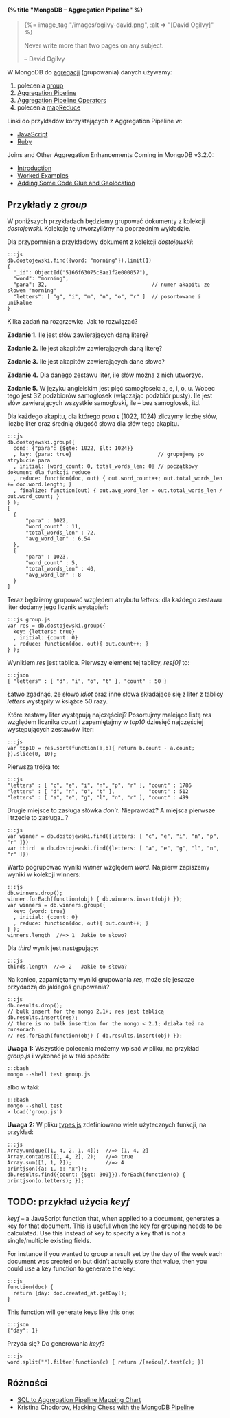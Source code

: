 #### {% title "MongoDB – Aggregation Pipeline" %}

<blockquote>
 {%= image_tag "/images/ogilvy-david.png", :alt => "[David Ogilvy]" %}
 <p>Never write more than two pages on any subject.</p>
 <p class="author">– David Ogilvy</p>
</blockquote>

W MongoDB do [agregacji](https://docs.mongodb.org/master/aggregation/)
(grupowania) danych używamy:

1. polecenia [group](https://docs.mongodb.org/master/reference/command/group/#dbcmd.group)
1. [Aggregation Pipeline](https://docs.mongodb.org/manual/core/aggregation-pipeline/)
1. [Aggregation Pipeline Operators](https://docs.mongodb.com/master/reference/operator/aggregation/)
1. polecenia [mapReduce](https://docs.mongodb.org/master/core/map-reduce/)

Linki do przykładów korzystających z Aggregation Pipeline w:

* [JavaScript](https://github.com/egzamin/nosql/blob/master/Aggregations_in_JS.md)
* [Ruby](https://github.com/mongodb/mongo-ruby-driver/wiki/Aggregation-Framework-Examples)

Joins and Other Aggregation Enhancements Coming in MongoDB v3.2.0:

* [Introduction](https://www.mongodb.com/blog/post/joins-and-other-aggregation-enhancements-coming-in-mongodb-3-2-part-1-of-3-introduction)
* [Worked Examples](https://www.mongodb.com/blog/post/joins-and-other-aggregation-enhancements-coming-in-mongodb-3-2-part-2-of-3-worked-examples)
* [Adding Some Code Glue and Geolocation](https://www.mongodb.com/blog/post/joins-and-other-aggregation-enhancements-coming-in-mongodb-3-2-part-3-of-3-adding-some-code-glue-and-geolocation)


## Przykłady z *group*

W poniższych przykładach będziemy grupować dokumenty z kolekcji
*dostojewski*. Kolekcję tę utworzyliśmy na poprzednim wykładzie.

Dla przypomnienia przykładowy dokument z kolekcji *dostojewski*:

    :::js
    db.dostojewski.find({word: "morning"}).limit(1)
    {
      "_id": ObjectId("5166f63075c8ae1f2e000057"),
      "word": "morning",
      "para": 32,                                  // numer akapitu ze słowem "morning"
      "letters": [ "g", "i", "m", "n", "o", "r" ]  // posortowane i unikalne
    }

Kilka zadań na rozgrzewkę. Jak to rozwiązać?

**Zadanie 1.** Ile jest słów zawierających daną literę?

**Zadanie 2.** Ile jest akapitów zawierających daną literę?

**Zadanie 3.** Ile jest akapitów zawierających dane słowo?

**Zadanie 4.** Dla danego zestawu liter, ile słów można z nich utworzyć.

**Zadanie 5.** W języku angielskim jest pięć samogłosek: a, e, i, o, u.
Wobec tego jest 32 podzbiorów samogłosek (włączając podzbiór pusty).
Ile jest słów zawierających wszystkie samogłoski, ile – bez
samogłosek, itd.

Dla każdego akapitu, dla którego *para* ϵ [1022, 1024) zliczymy liczbę
słów, liczbę liter oraz średnią długość słowa dla słów tego akapitu.

    :::js
    db.dostojewski.group({
      cond: {"para": {$gte: 1022, $lt: 1024}}
      , key: {para: true}                            // grupujemy po atrybucie para
      , initial: {word_count: 0, total_words_len: 0} // początkowy dokument dla funkcji reduce
      , reduce: function(doc, out) { out.word_count++; out.total_words_len += doc.word.length; }
      , finalize: function(out) { out.avg_word_len = out.total_words_len / out.word_count; }
    } );
    [
      {
          "para" : 1022,
          "word_count" : 11,
          "total_words_len" : 72,
          "avg_word_len" : 6.54
      },
      {
          "para" : 1023,
          "word_count" : 5,
          "total_words_len" : 40,
          "avg_word_len" : 8
      }
    ]

Teraz będziemy grupować względem atrybutu *letters*:
dla każdego zestawu liter dodamy jego licznik wystąpień:

    :::js group.js
    var res = db.dostojewski.group({
      key: {letters: true}
      , initial: {count: 0}
      , reduce: function(doc, out){ out.count++; }
    } );

Wynikiem *res* jest tablica. Pierwszy element tej tablicy, *res[0]* to:

    :::json
    { "letters" : [ "d", "i", "o", "t" ], "count" : 50 }

Łatwo zgadnąć, że słowo *idiot* oraz inne słowa składające się
z liter z tablicy *letters* wystąpiły w książce 50 razy.

Które zestawy liter występują najczęściej?
Posortujmy malejąco listę *res* względem licznika *count*
i zapamiętajmy w *top10* dziesięć najczęściej występujących
zestawów liter:

    :::js
    var top10 = res.sort(function(a,b){ return b.count - a.count; }).slice(0, 10);

Pierwsza trójka to:

    :::js
    "letters" : [ "c", "e", "i", "n", "p", "r" ], "count" : 1786
    "letters" : [ "d", "n", "o", "t" ],           "count" : 512
    "letters" : [ "a", "e", "g", "l", "n", "r" ], "count" : 499

Drugie miejsce to zasługa słówka *don’t*. Nieprawdaż?
A miejsca pierwsze i trzecie to zasługa…?

    :::js
    var winner = db.dostojewski.find({letters: [ "c", "e", "i", "n", "p", "r" ]})
    var third  = db.dostojewski.find({letters: [ "a", "e", "g", "l", "n", "r" ]})

Warto pogrupować wyniki *winner* względem *word*.
Najpierw zapiszemy wyniki w kolekcji winners:

    :::js
    db.winners.drop();
    winner.forEach(function(obj) { db.winners.insert(obj) });
    var winners = db.winners.group({
      key: {word: true}
      , initial: {count: 0}
      , reduce: function(doc, out){ out.count++; }
    } );
    winners.length  //=> 1  Jakie to słowo?

Dla *third* wynik jest następujący:

    :::js
    thirds.length  //=> 2   Jakie to słowa?

Na koniec, zapamiętamy wyniki grupowania *res*, może się
jeszcze przydadzą do jakiegoś grupowania?

    :::js
    db.results.drop();
    // bulk insert for the mongo 2.1+; res jest tablicą
    db.results.insert(res);
    // there is no bulk insertion for the mongo < 2.1; działa też na cursorach
    // res.forEach(function(obj) { db.results.insert(obj) });

**Uwaga 1:** Wszystkie polecenia możemy wpisać w pliku,
na przykład *group.js* i wykonać je w taki sposób:

    :::bash
    mongo --shell test group.js

albo w taki:

    :::bash
    mongo --shell test
    > load('group.js')

**Uwaga 2:** W pliku [types.js](https://github.com/mongodb/mongo/blob/master/src/mongo/shell/types.js)
zdefiniowano wiele użytecznych funkcji, na przykład:

    :::js
    Array.unique([1, 4, 2, 1, 4]);  //=> [1, 4, 2]
    Array.contains([1, 4, 2], 2);   //=> true
    Array.sum([1, 1, 2]);           //=> 4
    printjson({a: 1, b: "x"});
    db.results.find({count: {$gt: 300}}).forEach(function(o) { printjson(o.letters); });


## TODO: przykład użycia *keyf*

*keyf* – a JavaScript function that, when applied to a document, generates a key
for that document. This is useful when the key for grouping needs to be calculated.
Use this instead of key to specify a key that is not a single/multiple existing fields.

For instance if you wanted to group a result set by the day of the week
each document was created on but didn’t actually store that value, then you
could use a key function to generate the key:

    :::js
    function(doc) {
      return {day: doc.created_at.getDay();
    }

This function will generate keys like this one:

    :::json
    {"day": 1}

Przyda się? Do generowania *keyf*?

    :::js
    word.split("").filter(function(c) { return /[aeiou]/.test(c); })


## Różności

* [SQL to Aggregation Pipeline Mapping Chart](http://docs.mongodb.org/manual/reference/sql-aggregation-comparison/)
* Kristina Chodorow,
  [Hacking Chess with the MongoDB Pipeline](http://www.snailinaturtleneck.com/blog/2012/01/26/hacking-chess-with-the-mongodb-pipeline/)
